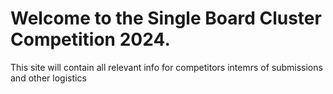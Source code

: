 # Welcome to the Single Board Cluster Competition 2024.

This site will contain all relevant info for competitors intemrs of submissions and other logistics
